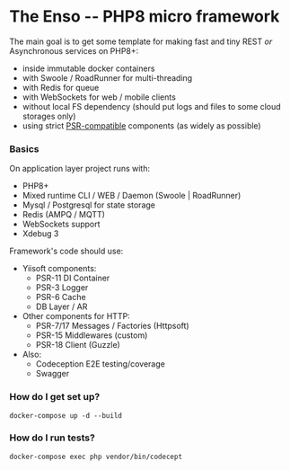 # The Enso -- PHP8 micro framework #

The main goal is to get some template for making fast and tiny REST *or* Asynchronous services on PHP8+:
* inside immutable docker containers
* with Swoole / RoadRunner for multi-threading
* with Redis for queue
* with WebSockets for web / mobile clients
* without local FS dependency (should put logs and files to some cloud storages only)
* using strict [PSR-compatible](https://www.php-fig.org/psr/) components (as widely as possible)

### Basics ###

On application layer project runs with:
* PHP8+
* Mixed runtime CLI / WEB / Daemon (Swoole | RoadRunner)
* Mysql / Postgresql for state storage
* Redis (AMPQ / MQTT)
* WebSockets support
* Xdebug 3

Framework's code should use:
* Yiisoft components:
  - PSR-11 DI Container
  - PSR-3 Logger
  - PSR-6 Cache
  - DB Layer / AR
* Other components for HTTP:
  - PSR-7/17 Messages / Factories (Httpsoft)
  - PSR-15 Middlewares (custom)
  - PSR-18 Client (Guzzle)
* Also:
  - Codeception E2E testing/coverage
  - Swagger

### How do I get set up? ###

```docker-compose up -d --build```

### How do I run tests? ###

```docker-compose exec php vendor/bin/codecept```
